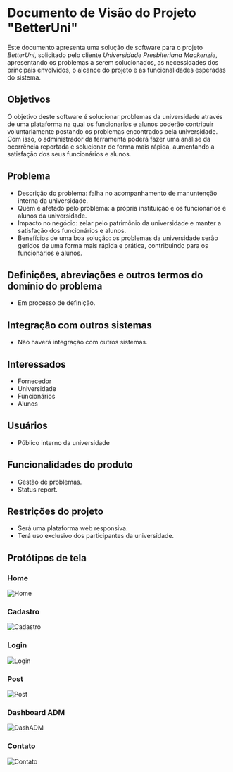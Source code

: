 # Documento de Visão do Projeto "BetterUni"

Este documento apresenta uma solução de software para o projeto *BetterUni*, solicitado pelo cliente *Universidade Presbiteriana Mackenzie*, apresentando os problemas a serem solucionados, as necessidades dos principais envolvidos, o alcance do projeto e as funcionalidades esperadas do sistema.

## Objetivos

O objetivo deste software é solucionar problemas da universidade através de uma plataforma na qual os funcionarios e alunos poderão contribuir voluntariamente postando os problemas encontrados pela universidade. Com isso, o administrador da ferramenta poderá fazer uma análise da ocorrência reportada e solucionar de forma mais rápida, aumentando a satisfação dos seus funcionários e alunos.

## Problema

* Descrição do problema: falha no acompanhamento de manuntenção interna da universidade.
* Quem é afetado pelo problema: a própria instituição e os funcionários e alunos da universidade.
* Impacto no negócio: zelar pelo patrimônio da universidade e manter a satisfação dos funcionários e alunos.  
* Benefícios de uma boa solução: os problemas da universidade serão geridos de uma forma mais rápida e prática, contribuindo para os funcionários e alunos.

## Definições, abreviações e outros termos do domínio do problema

* Em processo de definição.

## Integração com outros sistemas

* Não haverá integração com outros sistemas.
 
## Interessados

* Fornecedor
* Universidade
* Funcionários
* Alunos

## Usuários

* Público interno da universidade

## Funcionalidades do produto

* Gestão de problemas.
* Status report.

## Restrições do projeto

* Será uma plataforma web responsiva.
* Terá uso exclusivo dos participantes da universidade.

## Protótipos de tela

### Home

![Home](Home.PNG)

### Cadastro

![Cadastro](Cadastro.PNG)

### Login

![Login](Login.PNG)

### Post

![Post](Post.png)

### Dashboard ADM

![DashADM](Dashboard%20ADM.png)

### Contato

![Contato](Contato.png)
